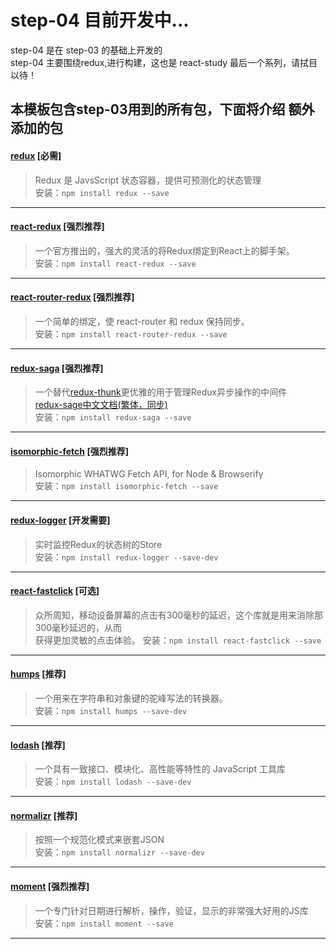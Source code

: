 # step-04 目前开发中...
step-04 是在 step-03 的基础上开发的  
step-04 主要围绕redux,进行构建，这也是 react-study 最后一个系列，请拭目以待！

## 本模板包含step-03用到的所有包，下面将介绍 **额外** 添加的包

#### [redux](https://github.com/reactjs/redux) [必需]
> Redux 是 JavsScript 状态容器，提供可预测化的状态管理  
  安装：`npm install redux --save`
  
---

#### [react-redux](https://github.com/reactjs/react-router) [强烈推荐]
> 一个官方推出的，强大的灵活的将Redux绑定到React上的脚手架。  
  安装：`npm install react-redux --save`
  
---

#### [react-router-redux](https://github.com/reactjs/react-router-redux) [强烈推荐]
> 一个简单的绑定，使 react-router 和 redux 保持同步。  
  安装：`npm install react-router-redux --save`
  
---

#### [redux-saga](https://github.com/yelouafi/redux-saga/) [强烈推荐]
> 一个替代[redux-thunk](https://github.com/gaearon/redux-thunk)更优雅的用于管理Redux异步操作的中间件  
  [redux-sage中文文档(繁体，同步)](https://neighborhood999.github.io/redux-saga/)  
  安装：`npm install redux-saga --save`
  
---

#### [isomorphic-fetch](https://github.com/matthew-andrews/isomorphic-fetch) [强烈推荐]
> Isomorphic WHATWG Fetch API, for Node & Browserify  
  安装：`npm install isomorphic-fetch --save`
  
---


#### [redux-logger](https://github.com/evgenyrodionov/redux-logger) [开发需要]
> 实时监控Redux的状态树的Store  
  安装：`npm install redux-logger --save-dev`
  
---

#### [react-fastclick](https://github.com/JakeSidSmith/react-fastclick) [可选]
> 众所周知，移动设备屏幕的点击有300毫秒的延迟，这个库就是用来消除那300毫秒延迟的，从而  
获得更加灵敏的点击体验。
  安装：`npm install react-fastclick --save`
  
---
#### [humps](https://github.com/domchristie/humps) [推荐]
> 一个用来在字符串和对象键的驼峰写法的转换器。  
  安装：`npm install humps --save-dev`
  
---

#### [lodash](https://github.com/lodash/lodash) [推荐]
> 一个具有一致接口、模块化、高性能等特性的 JavaScript 工具库  
  安装：`npm install lodash --save-dev`
  
---

#### [normalizr](https://github.com/paularmstrong/normalizr) [推荐]
> 按照一个规范化模式来嵌套JSON  
  安装：`npm install normalizr --save-dev`
  
---

#### [moment](https://github.com/moment/moment) [强烈推荐]
> 一个专门针对日期进行解析，操作，验证，显示的非常强大好用的JS库  
  安装：`npm install moment --save`
  
---
